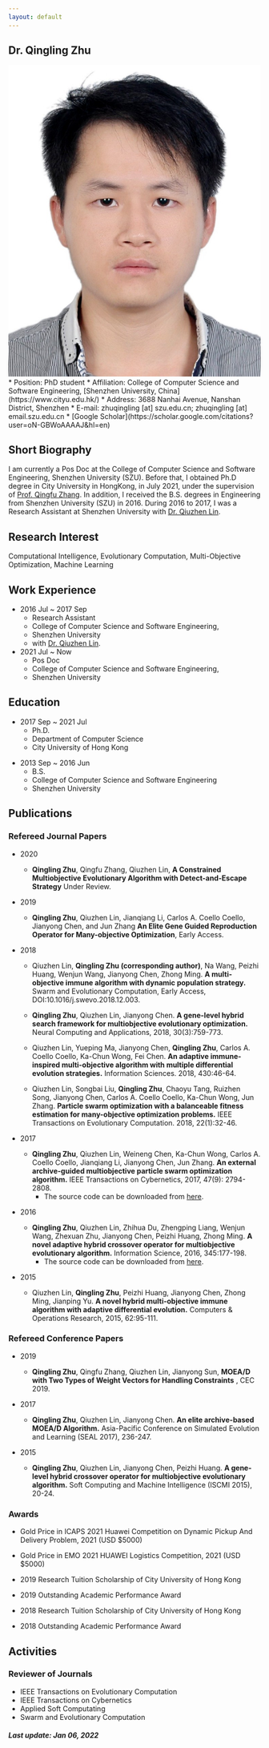 ```yaml
---
layout: default
---
```


## Dr. Qingling Zhu
<img class="profile-picture" src="ling.png">
* Position: PhD student
* Affiliation:
College of Computer Science and Software Engineering, [Shenzhen University, China](https://www.cityu.edu.hk/)
* Address: 3688 Nanhai Avenue, Nanshan District, Shenzhen
* E-mail: zhuqingling [at] szu.edu.cn; zhuqingling [at] email.szu.edu.cn
* [Google Scholar](https://scholar.google.com/citations?user=oN-GBWoAAAAJ&hl=en)

## Short Biography

I am currently a Pos Doc at the College of Computer Science and Software Engineering, Shenzhen University (SZU). Before that, I obtained Ph.D degree in City University in HongKong, in July 2021, under the supervision of [Prof. Qingfu Zhang](http://www.cs.cityu.edu.hk/~qzhan7/index.html). In addition, I received the B.S. degrees in Engineering from Shenzhen University (SZU) in 2016. During 2016 to 2017, I was a Research Assistant at Shenzhen University with [Dr. Qiuzhen Lin](http://csse.szu.edu.cn/csse.szu.edu.cn/cn/people1bbd.html?30298).

## Research Interest

Computational Intelligence, Evolutionary Computation, Multi-Objective Optimization, Machine Learning

## Work Experience

* 2016 Jul ~ 2017 Sep
  * Research Assistant
  * College of Computer Science and Software Engineering,
  * Shenzhen University
  * with [Dr. Qiuzhen Lin](http://csse.szu.edu.cn/csse.szu.edu.cn/cn/people1bbd.html?30298).
* 2021 Jul ~ Now
  * Pos Doc
  * College of Computer Science and Software Engineering,
  * Shenzhen University

## Education

* 2017 Sep ~ 2021 Jul
  * Ph.D.
  * Department of Computer Science
  * City University of Hong Kong
<!--  * Thesis: Many-Objective Evolutionary Optimization: Theory and Method (in Chinese) -->
* 2013 Sep ~ 2016 Jun
  * B.S.
  * College of Computer Science and Software Engineering
  * Shenzhen University

## Publications

### Refereed Journal Papers

* 2020
  * **Qingling Zhu**, Qingfu Zhang, Qiuzhen Lin, **A Constrained Multiobjective Evolutionary Algorithm with Detect-and-Escape Strategy** Under Review.

* 2019

  * **Qingling Zhu**, Qiuzhen Lin, Jianqiang Li, Carlos A. Coello Coello, Jianyong Chen, and Jun Zhang **An Elite Gene Guided Reproduction Operator for Many-objective Optimization**, Early Access.
  
* 2018
  
  * Qiuzhen Lin, **Qingling Zhu (corresponding author)**, Na Wang, Peizhi Huang, Wenjun Wang, Jianyong Chen, Zhong Ming. **A multi-objective immune algorithm with dynamic population strategy.** Swarm and Evolutionary Computation, Early Access, DOI:10.1016/j.swevo.2018.12.003.
  
  * **Qingling Zhu**, Qiuzhen Lin, Jianyong Chen. **A gene-level hybrid search framework for multiobjective evolutionary optimization.** Neural Computing and Applications, 2018, 30(3):759-773.

  * Qiuzhen Lin, Yueping Ma, Jianyong Chen, **Qingling Zhu**,  Carlos A. Coello Coello, Ka-Chun Wong, Fei Chen. **An adaptive immune-inspired multi-objective algorithm with multiple differential evolution strategies.** Information Sciences. 2018, 430:46-64.
	
  * Qiuzhen Lin, Songbai Liu, **Qingling Zhu**, Chaoyu Tang, Ruizhen Song, Jianyong Chen, Carlos A. Coello Coello, Ka-Chun Wong, Jun Zhang. **Particle swarm optimization with a balanceable fitness estimation for many-objective optimization problems.** IEEE Transactions on Evolutionary Computation. 2018, 22(1):32-46.

* 2017

  * **Qingling Zhu**, Qiuzhen Lin, Weineng Chen, Ka-Chun Wong, Carlos A. Coello Coello, Jianqiang Li, Jianyong Chen, Jun Zhang. **An external archive-guided multiobjective particle swarm optimization algorithm.** IEEE Transactions on Cybernetics, 2017, 47(9): 2794-2808.
    * The source code can be downloaded from <a href="https://github.com/zhuqingling/AgMOPSO.git">here</a>.

* 2016

  * **Qingling Zhu**, Qiuzhen Lin, Zhihua Du, Zhengping Liang, Wenjun Wang, Zhexuan Zhu, Jianyong Chen, Peizhi Huang, Zhong Ming. **A novel adaptive hybrid crossover operator for multiobjective evolutionary algorithm.** Information Science, 2016, 345:177-198.
    * The source code can be downloaded from <a href="https://github.com/zhuqingling/ADE-MOIA.git">here</a>.

* 2015

  * Qiuzhen Lin, **Qingling Zhu**, Peizhi Huang, Jianyong Chen, Zhong Ming, Jianping Yu. **A novel hybrid multi-objective immune algorithm with adaptive differential evolution.** Computers & Operations Research, 2015, 62:95-111.

### Refereed Conference Papers

* 2019

  * **Qingling Zhu**, Qingfu Zhang, Qiuzhen Lin, Jianyong Sun, **MOEA/D with Two Types of Weight Vectors for Handling Constraints**
, CEC 2019.

* 2017

  * **Qingling Zhu**, Qiuzhen Lin, Jianyong Chen.  **An elite archive-based MOEA/D Algorithm.** Asia-Pacific Conference on Simulated Evolution and Learning (SEAL 2017), 236-247.

* 2015
  
  * **Qingling Zhu**, Qiuzhen Lin, Jianyong Chen, Peizhi Huang. **A gene-level hybrid crossover operator for multiobjective evolutionary algorithm.** Soft Computing and Machine Intelligence (ISCMI 2015), 20-24.

### Awards
* Gold Price in ICAPS 2021 Huawei Competition on Dynamic Pickup And Delivery Problem, 2021 (USD \$5000)

* Gold Price in EMO 2021 HUAWEI Logistics Competition, 2021 (USD \$5000)

* 2019 Research Tuition Scholarship of City University of Hong Kong

* 2019 Outstanding Academic Performance Award

* 2018 Research Tuition Scholarship of City University of Hong Kong

* 2018 Outstanding Academic Performance Award

## Activities

### Reviewer of Journals
  * IEEE Transactions on Evolutionary Computation
  * IEEE Transactions on Cybernetics
  * Applied Soft Computating
  * Swarm and Evolutionary Computation

##### Last update: Jan 06, 2022
